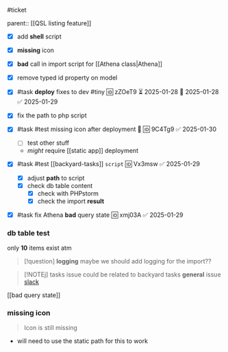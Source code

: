 #ticket 

parent:: [[QSL listing feature]]

- [x] add **shell** script
- [x]  **missing** icon
- [x] **bad** call in import script for [[Athena class|Athena]]
- [x] remove typed id property on model

- [x] #task **deploy** fixes to dev #tiny 🆔 zZOeT9 ⏳ 2025-01-28 📅 2025-01-28 ✅ 2025-01-29
- [x] fix the path to php script
- [x] #task #test missing icon after deployment 🧪 🆔 9C4Tg9 ✅ 2025-01-30
	- [ ] test other stuff
	- *might* require [[static app]] deployment
- [x] #task #test [[backyard-tasks]] `script` 🆔 Vx3msw ✅ 2025-01-29
	- [x] adjust **path** to script
	- [x] check db table content
		- [x] check with PHPstorm
		- [x] check the import **result**
- [x] #task fix Athena **bad** query state 🆔 xmj03A ✅ 2025-01-29

### db table **test**

only **10** items exist atm

> [!question] **logging**
> maybe we should add logging for the import??


> [!NOTEj] tasks issue
> could be related to backyard tasks **general** issue
>[slack](https://kugawana.slack.com/archives/C033EHCJQCQ/p1738146083427309?thread_ts=1738072526.663619&cid=C033EHCJQCQ)

[[bad query state]]

### missing **icon**
> Icon is still missing

- will need to use the static path for this to work
